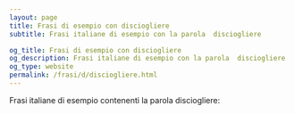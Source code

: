 ```yaml
---
layout: page
title: Frasi di esempio con disciogliere 
subtitle: Frasi italiane di esempio con la parola  disciogliere

og_title: Frasi di esempio con disciogliere 
og_description: Frasi italiane di esempio con la parola  disciogliere
og_type: website
permalink: /frasi/d/disciogliere.html
---
```


Frasi italiane di esempio contenenti la parola disciogliere:


